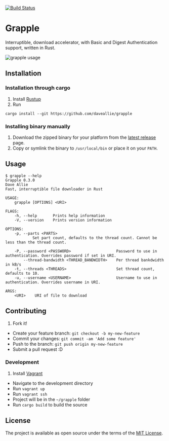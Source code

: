 [![Build Status](https://travis-ci.org/daveallie/grapple.svg?branch=master)](https://travis-ci.org/daveallie/grapple)

# Grapple

Interruptible, download accelerator, with Basic and Digest Authentication support, written in Rust.

![grapple usage](docs/grapple.gif)

## Installation

### Installation through cargo

1. Install [Rustup](https://rustup.rs/)
2. Run
```
cargo install --git https://github.com/daveallie/grapple
```

### Installing binary manually

1. Download the zipped binary for your platform from the [latest release](https://github.com/daveallie/grapple/releases/latest) page.
2. Copy or symlink the binary to `/usr/local/bin` or place it on your `PATH`.

## Usage

```
$ grapple --help
Grapple 0.3.0
Dave Allie
Fast, interruptible file downloader in Rust

USAGE:
    grapple [OPTIONS] <URI>

FLAGS:
    -h, --help       Prints help information
    -V, --version    Prints version information

OPTIONS:
    -p, --parts <PARTS>
            Set part count, defaults to the thread count. Cannot be less than the thread count.

    -P, --password <PASSWORD>                    Password to use in authentication. Overrides password if set in URI.
        --thread-bandwidth <THREAD_BANDWIDTH>    Per thread bankdwidth in kB/s
    -t, --threads <THREADS>                      Set thread count, defaults to 10.
    -u, --username <USERNAME>                    Username to use in authentication. Overrides username in URI.

ARGS:
    <URI>    URI of file to download
```

## Contributing

1. Fork it!
- Create your feature branch: `git checkout -b my-new-feature`
- Commit your changes: `git commit -am 'Add some feature'`
- Push to the branch: `git push origin my-new-feature`
- Submit a pull request :D

### Development

1. Install [Vagrant](https://www.vagrantup.com/downloads.html)
- Navigate to the development directory
- Run `vagrant up`
- Run `vagrant ssh`
- Project will be in the `~/grapple` folder
- Run `cargo build` to build the source

## License

The project is available as open source under the terms of the [MIT License](http://opensource.org/licenses/MIT).

